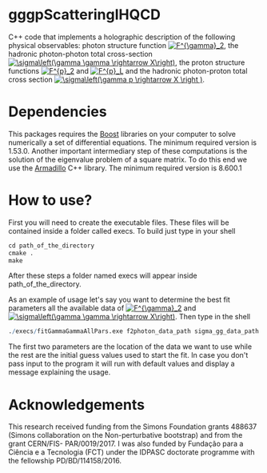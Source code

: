 # gggpScatteringIHQCD
C++ code that implements a holographic description of the following physical observables: photon structure function <a href="https://www.codecogs.com/eqnedit.php?latex=F^{\gamma}_2" target="_blank"><img src="https://latex.codecogs.com/gif.latex?F^{\gamma}_2" title="F^{\gamma}_2" /></a>, the hadronic photon-photon total cross-section <a href="https://www.codecogs.com/eqnedit.php?latex=\sigma\left(\gamma&space;\gamma&space;\rightarrow&space;X\right)" target="_blank"><img src="https://latex.codecogs.com/gif.latex?\sigma\left(\gamma&space;\gamma&space;\rightarrow&space;X\right)" title="\sigma\left(\gamma \gamma \rightarrow X\right)" /></a>,
the proton structure functions <a href="https://www.codecogs.com/eqnedit.php?latex=F^{p}_2" target="_blank"><img src="https://latex.codecogs.com/gif.latex?F^{p}_2" title="F^{p}_2" /></a> and <a href="https://www.codecogs.com/eqnedit.php?latex=F^{p}_L" target="_blank"><img src="https://latex.codecogs.com/gif.latex?F^{p}_L" title="F^{p}_L" /></a> and the hadronic photon-proton total cross section <a href="https://www.codecogs.com/eqnedit.php?latex=\sigma\left(\gamma&space;p&space;\rightarrow&space;X&space;\right&space;)" target="_blank"><img src="https://latex.codecogs.com/gif.latex?\sigma\left(\gamma&space;p&space;\rightarrow&space;X&space;\right&space;)" title="\sigma\left(\gamma p \rightarrow X \right )" /></a>.

# Dependencies
This packages requires the [Boost](https://www.boost.org/) libraries on your computer to solve numerically a set of differential equations.
 The minimum required version is 1.53.0. 
Another important intermediary step of these computations is the solution of the eigenvalue problem of a square matrix. To do this end we use the [Armadillo](http://arma.sourceforge.net) C++ library.
 The minimum required version is 8.600.1
 
# How to use?
First you will need to create the executable files. These files will be contained inside a folder called execs.
To build just type in your shell
```r
cd path_of_the_directory
cmake .
make
```
After these steps a folder named execs will appear inside path_of_the_directory.

As an example of usage let's say you want to determine the best fit parameters all the available data of <a href="https://www.codecogs.com/eqnedit.php?latex=F^{\gamma}_2" target="_blank"><img src="https://latex.codecogs.com/gif.latex?F^{\gamma}_2" title="F^{\gamma}_2" /></a> and <a href="https://www.codecogs.com/eqnedit.php?latex=\sigma\left(\gamma&space;\gamma&space;\rightarrow&space;X\right)" target="_blank"><img src="https://latex.codecogs.com/gif.latex?\sigma\left(\gamma&space;\gamma&space;\rightarrow&space;X\right)" title="\sigma\left(\gamma \gamma \rightarrow X\right)" /></a>.
Then type in the shell
```r
./execs/fitGammaGammaAllPars.exe f2photon_data_path sigma_gg_data_path invls a b c d k1 k2 k3 k4
```
The first two parameters are the location of the data we want to use while the rest are the initial guess values used to start the fit.
In case you don't pass input to the program it will run with default values and display a message explaining the usage.

# Acknowledgements
This research received funding from the Simons Foundation grants 488637 (Simons collaboration on the Non-perturbative bootstrap) and from the grant CERN/FIS- PAR/0019/2017. I was also funded by Fundação para a Ciência e a Tecnologia (FCT) under the IDPASC doctorate programme with the fellowship PD/BD/114158/2016.